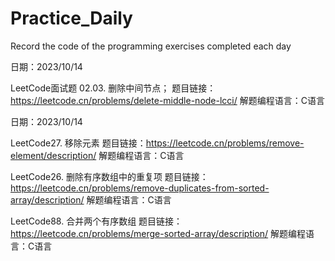 # Practice_Daily
Record the code of the programming exercises completed each day

日期：2023/10/14

LeetCode面试题 02.03. 删除中间节点；
题目链接：https://leetcode.cn/problems/delete-middle-node-lcci/
解题编程语言：C语言

日期：2023/10/14

LeetCode27. 移除元素
题目链接：https://leetcode.cn/problems/remove-element/description/
解题编程语言：C语言

LeetCode26. 删除有序数组中的重复项
题目链接：https://leetcode.cn/problems/remove-duplicates-from-sorted-array/description/
解题编程语言：C语言

LeetCode88. 合并两个有序数组
题目链接：https://leetcode.cn/problems/merge-sorted-array/description/
解题编程语言：C语言